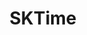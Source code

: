 ---
title: SKTime
image: assets/images/sktime.jpeg
description: A unified framework for machine learning with time series.
url: https://github.com/sktime
---